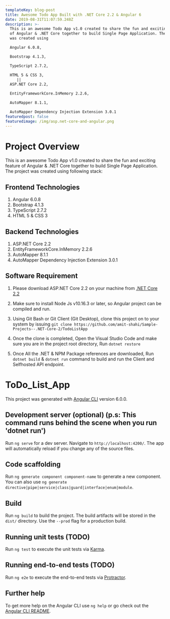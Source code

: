 ```yaml
---
templateKey: blog-post
title: Awesome Todo App Built with .NET Core 2.2 & Angular 6
date: 2019-08-31T11:07:59.248Z
description: >-
  This is an awesome Todo App v1.0 created to share the fun and exciting feature
  of Angular & .NET Core together to build Single Page Application. The project
  was created using

  Angular 6.0.8, 

  Bootstrap 4.1.3, 

  TypeScript 2.7.2, 

  HTML 5 & CSS 3,
     || 
  ASP.NET Core 2.2,

  EntityFrameworkCore.InMemory 2.2.6,

  AutoMapper 8.1.1,

  AutoMapper Dependency Injection Extension 3.0.1
featuredpost: false
featuredimage: /img/asp.net-core-and-angular.png
---
```

# Project Overview

This is an awesome Todo App v1.0 created to share the fun and exciting feature of Angular & .NET Core together to build Single Page Application. The  project was created using following stack:

## Frontend Technologies

1. Angular 6.0.8
2. Bootstrap 4.1.3
3. TypeScript 2.7.2
4. HTML 5 &amp; CSS 3

## Backend Technologies

1. ASP.NET Core 2.2
2. EntityFrameworkCore.InMemory 2.2.6
3. AutoMapper 8.1.1
4. AutoMapper Dependency Injection Extension 3.0.1

## Software Requirement

1. Please download ASP.NET Core 2.2 on your machine from [.NET Core 2.2](https://dotnet.microsoft.com/download/dotnet-core/2.2)
2. Make sure to install Node Js v10.16.3 or later, so Angular project can be compiled and run.
3. Using Git Bash or Git Client (Git Desktop), clone this project on to your system by issuing `git clone https://github.com/amit-shahi/Sample-Projects--.NET-Core-2/TodoListApp`
4. Once the clone is completed, Open the Visual Studio Code and make sure you are in the project root directory, Run `dotnet restore`

5. Once All the .NET & NPM Package references are downloaded, Run `dotnet build` &amp; `dotnet run` command to build and run the Client and Selfhosted API endpoint.


# ToDo_List_App

This project was generated with [Angular CLI](https://github.com/angular/angular-cli) version 6.0.0.

## Development server (optional) (p.s: This command runs behind the scene when you run 'dotnet run')

Run `ng serve` for a dev server. Navigate to `http://localhost:4200/`. The app will automatically reload if you change any of the source files.

## Code scaffolding

Run `ng generate component component-name` to generate a new component. 
You can also use `ng generate directive|pipe|service|class|guard|interface|enum|module`.

## Build

Run `ng build` to build the project. The build artifacts will be stored in the `dist/` directory. Use the `--prod` flag for a production build.

## Running unit tests (TODO)

Run `ng test` to execute the unit tests via [Karma](https://karma-runner.github.io).

## Running end-to-end tests (TODO)

Run `ng e2e` to execute the end-to-end tests via [Protractor](http://www.protractortest.org/).

## Further help

To get more help on the Angular CLI use `ng help` or go check out the [Angular CLI README](https://github.com/angular/angular-cli/blob/master/README.md).
